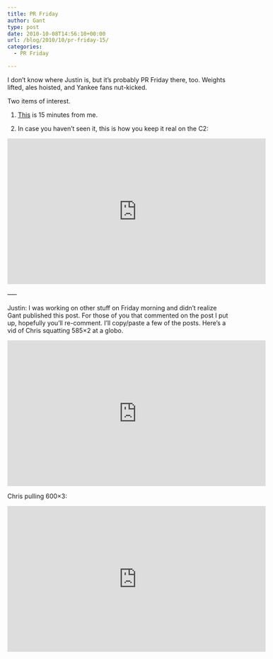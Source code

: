 ```yaml
---
title: PR Friday
author: Gant
type: post
date: 2010-10-08T14:56:10+00:00
url: /blog/2010/10/pr-friday-15/
categories:
  - PR Friday

---
```

I don&#8217;t know where Justin is, but it&#8217;s probably PR Friday there, too. Weights lifted, ales hoisted, and Yankee fans nut-kicked.
  

  
Two items of interest.
  

  
1. [This][1] is 15 minutes from me.
  

  
2. In case you haven&#8217;t seen it, this is how you keep it real on the C2:
  

  
<span class="embed-youtube" style="text-align:center; display: block;"><iframe class='youtube-player' type='text/html' width='584' height='329' src='https://www.youtube.com/embed/I4AREh_tRkU?version=3&#038;rel=1&#038;fs=1&#038;autohide=2&#038;showsearch=0&#038;showinfo=1&#038;iv_load_policy=1&#038;wmode=transparent' allowfullscreen='true' style='border:0;'></iframe></span>
  
&#8212;&#8211;
  
Justin: I was working on other stuff on Friday morning and didn&#8217;t realize Gant published this post. For those of you that commented on the post I put up, hopefully you&#8217;ll re-comment. I&#8217;ll copy/paste a few of the posts. Here&#8217;s a vid of Chris squatting 585&#215;2 at a globo.
  

  
<span class="embed-youtube" style="text-align:center; display: block;"><iframe class='youtube-player' type='text/html' width='584' height='329' src='https://www.youtube.com/embed/A6xs-XnrxVY?version=3&#038;rel=1&#038;fs=1&#038;autohide=2&#038;showsearch=0&#038;showinfo=1&#038;iv_load_policy=1&#038;wmode=transparent' allowfullscreen='true' style='border:0;'></iframe></span>
  

  
Chris pulling 600&#215;3:
  
<span class="embed-youtube" style="text-align:center; display: block;"><iframe class='youtube-player' type='text/html' width='584' height='329' src='https://www.youtube.com/embed/aVIz4yX-EnU?version=3&#038;rel=1&#038;fs=1&#038;autohide=2&#038;showsearch=0&#038;showinfo=1&#038;iv_load_policy=1&#038;wmode=transparent' allowfullscreen='true' style='border:0;'></iframe></span>

 [1]: http://texomashomepage.com/fulltext/?nxd_id=103015